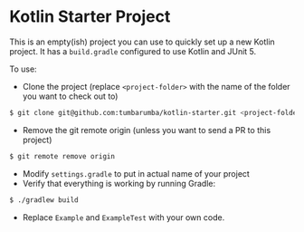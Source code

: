 # Kotlin Starter Project

This is an empty(ish) project you can use to quickly set up a new Kotlin project. It has a `build.gradle` configured to use Kotlin and JUnit 5.

To use:

* Clone the project (replace `<project-folder>` with the name of the folder you want to check out to)
```bash
$ git clone git@github.com:tumbarumba/kotlin-starter.git <project-folder>
```
* Remove the git remote origin (unless you want to send a PR to this project)
```bash
$ git remote remove origin
```
* Modify `settings.gradle` to put in actual name of your project
* Verify that everything is working by running Gradle:
```bash
$ ./gradlew build
```
* Replace `Example` and `ExampleTest` with your own code.
